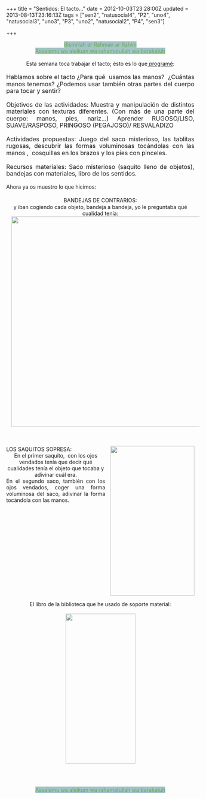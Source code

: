 +++
title = "Sentidos: El tacto..."
date = 2012-10-03T23:28:00Z
updated = 2013-08-13T23:16:13Z
tags = ["sen2", "natusocial4", "P2", "uno4", "natusocial3", "uno3", "P3", "uno2", "natusocial2", "P4", "sen3"]

+++

<div dir="ltr" style="text-align: left;" trbidi="on"><div style="text-align: center;"><span style="background-color: #a2c4c9; color: #6aa84f;">Bismillah ar Rahman ar Rahim</span></div><div style="text-align: center;"><span style="background-color: #a2c4c9; color: #6aa84f;">Assalamu wa aleikum wa rahamatullah wa barakatuh</span><br /><br /><div class="separator" style="clear: both; text-align: center;"><span style="font-family: inherit;">Esta semana toca trabajar el tacto; ésto es lo que<a href="https://www.box.com/files#/files/0/f/371384095/1/f_3436811394"> programé</a>:</span></div><div class="separator" style="clear: both; text-align: center;"></div><div class="MsoNormal" style="text-align: justify;"><span style="font-family: inherit; font-size: 12.0pt; line-height: 115%; mso-bidi-font-family: Arial;"><br /></span></div><div class="MsoNormal" style="text-align: justify;"><span style="font-family: inherit; font-size: 12.0pt; line-height: 115%; mso-bidi-font-family: Arial;">Hablamos sobre el tacto ¿Para qué&nbsp; usamos las manos?&nbsp; ¿Cuántas manos tenemos? ¿Podemos usar también otras partes del cuerpo para tocar y sentir?&nbsp;</span><br /><span style="font-family: inherit;"><span style="font-size: 12.0pt; line-height: 115%; mso-bidi-font-family: Arial;"><br /></span><span style="font-size: 12.0pt; line-height: 115%; mso-bidi-font-family: Arial;">Objetivos de las actividades: Muestra y manipulación de distintos materiales con texturas diferentes. (Con más de una parte del cuerpo: manos, pies, nariz…) Aprender RUGOSO/LISO, SUAVE/RASPOSO, PRINGOSO (PEGAJOSO)/ RESVALADIZO<o:p></o:p></span></span></div><div class="MsoNormal" style="text-align: justify;"><span style="font-family: inherit;"><span style="font-size: 12.0pt; line-height: 115%; mso-bidi-font-family: Arial;"><br /></span><span style="font-size: 12.0pt; line-height: 115%; mso-bidi-font-family: Arial;">Actividades propuestas: Juego del saco misterioso, las tablitas rugosas, descubrir las formas voluminosas tocándolas con las manos ,&nbsp; cosquillas en los brazos y los pies con pinceles.<o:p></o:p></span></span></div><div class="MsoNormal" style="text-align: justify;"><span style="font-family: inherit;"><span style="font-size: 12.0pt; line-height: 115%; mso-bidi-font-family: Arial;"><br /></span><span style="font-size: 12.0pt; line-height: 115%; mso-bidi-font-family: Arial;">Recursos materiales: Saco misterioso (saquito lleno de objetos), bandejas con materiales, libro de los sentidos.<o:p></o:p></span></span></div><div class="MsoNormal" style="text-align: justify;"><span style="font-family: inherit;"><span style="line-height: 17.77777862548828px;"><br /></span><span style="line-height: 17.77777862548828px;">Ahora ya os muestro lo que hicimos:</span></span><br /><span style="font-family: inherit; line-height: 17.77777862548828px;"><br /></span></div><div class="MsoNormal" style="text-align: center;"><span style="font-family: inherit; line-height: 17.77777862548828px;">BANDEJAS DE CONTRARIOS:</span><br /><span style="font-family: inherit;"><span style="line-height: 17.77777862548828px;">y iban cogi</span>endo cada objeto, bandeja a bandeja, yo le preguntaba qué cualidad tenía:</span></div><div class="separator" style="clear: both; text-align: center;"><a href="http://4.bp.blogspot.com/-9_WiwLJBHHw/UgpDCQDgFrI/AAAAAAAAFY8/08J2EFUinvE/s1600/Untitled-1.jpg" imageanchor="1" style="margin-left: 1em; margin-right: 1em;"><img border="0" height="562" src="http://4.bp.blogspot.com/-9_WiwLJBHHw/UgpDCQDgFrI/AAAAAAAAFY8/08J2EFUinvE/s1600/Untitled-1.jpg" width="640" /></a></div><br /><div class="separator" style="clear: both; text-align: center;"></div><br /><div class="separator" style="clear: both; text-align: center;"></div><br /><div class="separator" style="clear: both; text-align: center;"></div><div style="text-align: justify;"><a href="http://3.bp.blogspot.com/-0izfbgosOdk/UgpDeNhjrXI/AAAAAAAAFZE/uDc1w-PenfU/s1600/cats2.jpg" imageanchor="1" style="clear: right; float: right; margin-bottom: 1em; margin-left: 1em;"><img border="0" height="400" src="http://3.bp.blogspot.com/-0izfbgosOdk/UgpDeNhjrXI/AAAAAAAAFZE/uDc1w-PenfU/s1600/cats2.jpg" width="225" /></a></div><div style="text-align: justify;">LOS SAQUITOS SOPRESA:</div>En el primer saquito, &nbsp;con los ojos vendados tenía que decir qué cualidades tenía el objeto que tocaba y adivinar cuál era.<br /><div style="text-align: justify;">En el segundo saco, también con los ojos vendados, coger una forma voluminosa del saco, adivinar la forma tocándola con las manos.</div><div class="separator" style="clear: both; text-align: center;"></div>El libro de la biblioteca que he usado de soporte material:<br /><div class="separator" style="clear: both; text-align: center;"></div><div class="separator" style="clear: both; text-align: center;"></div><br /><div class="separator" style="clear: both; text-align: center;"><a href="http://3.bp.blogspot.com/-RpztSjQSAYY/UgpELZtBEqI/AAAAAAAAFZQ/RBWtYMW4p4U/s1600/cats3.jpg" imageanchor="1" style="margin-left: 1em; margin-right: 1em;"><img border="0" height="400" src="http://3.bp.blogspot.com/-RpztSjQSAYY/UgpELZtBEqI/AAAAAAAAFZQ/RBWtYMW4p4U/s1600/cats3.jpg" width="187" /></a></div><br /><span style="font-size: xx-small;"><br /></span><br /><div class="separator" style="clear: both; text-align: center;"></div><br /><div class="separator" style="clear: both; text-align: center;"></div><span style="background-color: #a2c4c9; color: #6aa84f;">Assalamu wa aleikum wa rahamatullah wa barakatuh</span></div><div style="text-align: center;"><br /></div></div>
